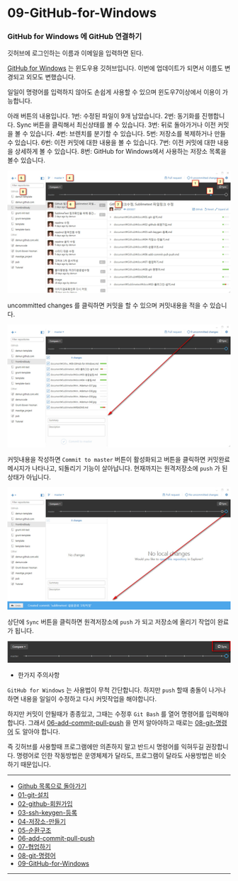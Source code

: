 # 09-GitHub-for-Windows

### GitHub for Windows 에 GitHub 연결하기

깃허브에 로그인하는 이름과 이메일을 입력하면 된다.


[GitHub for Windows](https://desktop.github.com/) 는 윈도우용 깃허브입니다. 이번에 업데이트가 되면서 이름도 변경되고 외모도 변했습니다.

일일이 명령어를 입력하지 않아도 손쉽게 사용할 수 있으며 윈도우7이상에서 이용이 가능합니다.


아래 버튼의 내용입니다.
1번: 수정된 파일이 9개 남았습니다.
2번: 동기화를 진행합니다. Sync 버튼을 클릭해서 최신상태를 볼 수 있습니다.
3번: 뒤로 돌아가거나 이전 커밋을 볼 수 있습니다.
4번: 브렌치를 분기할 수 있습니다.
5번: 저장소를 복제하거나 만들수 있습니다.
6번: 이전 커밋에 대한 내용을 볼 수 있습니다.
7번: 이전 커밋에 대한 내용을 상세하게 볼 수 있습니다.
8번: GitHub for Windows에서 사용하는 저장소 목록을 볼수 있습니다.

![GitHub for Windows](../images/demun-041.jpg)

uncommitted changes 를 클릭하면 커밋을 할 수 있으며 커밋내용을 적을 수 있습니다.

![GitHub for Windows](../images/demun-042.jpg)

커밋내용을 작성하면 `Commit to master` 버튼이 활성화되고 버튼을 클릭하면 커밋완료 메시지가 나타나고, 되돌리기 기능이 살아납니다.
현재까지는 원격저장소에 `push` 가 된상태가 아닙니다.

![GitHub for Windows](../images/demun-043.jpg)

상단에 `Sync` 버튼을 클릭하면 원격저장소에 `push` 가 되고 저장소에 올리기 작업이 완료가 됩니다.

![GitHub for Windows](../images/demun-044.jpg)


- 한가지 주의사항

`GitHub for Windows` 는 사용법이 무척 간단합니다. 하지만 `push` 할때 충돌이 나거나하면 내용을 일일이 수정하고 다시 커밋작업을 해야합니다.

하지만 커밋이 안될때가 종종있고, 그때는 수정후 `Git Bash` 를 열어 명령어를 입력해야 합니다. 그래서 [06-add-commit-pull-push](06-add-commit-pull-push.md) 을 먼저 알아야하고 때로는 [08-git-명령어](08-git-명령어.md) 도 알아야 합니다.

즉 깃허브를 사용할때 프로그램에만 의존하지 말고 반드시 명령어를 익혀두길 권장합니다. 명령어로 인한 작동방법은 운영체제가 달라도, 프로그램이 달라도 사용방법은 비슷하기 때문입니다.

----

* [Github 목록으로 돌아가기](../README.md)
* [01-git-설치](01-git-설치.md)
* [02-github-회원가입](02-github-회원가입.md)
* [03-ssh-keygen-등록](03-ssh-keygen-등록.md)
* [04-저장소-만들기](04-저장소-만들기.md)
* [05-순환구조](05-순환구조.md)
* [06-add-commit-pull-push](06-add-commit-pull-push.md)
* [07-협업하기](07-협업하기.md)
* [08-git-명령어](08-git-명령어.md)
* [09-GitHub-for-Windows](09-GitHub-for-Windows.md)

----